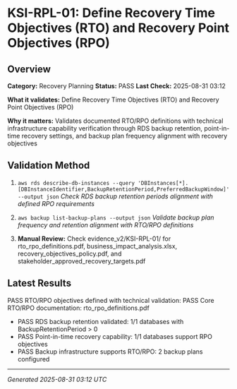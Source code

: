 # KSI-RPL-01: Define Recovery Time Objectives (RTO) and Recovery Point Objectives (RPO)

## Overview

**Category:** Recovery Planning
**Status:** PASS
**Last Check:** 2025-08-31 03:12

**What it validates:** Define Recovery Time Objectives (RTO) and Recovery Point Objectives (RPO)

**Why it matters:** Validates documented RTO/RPO definitions with technical infrastructure capability verification through RDS backup retention, point-in-time recovery settings, and backup plan frequency alignment with recovery objectives

## Validation Method

1. `aws rds describe-db-instances --query 'DBInstances[*].[DBInstanceIdentifier,BackupRetentionPeriod,PreferredBackupWindow]' --output json`
   *Check RDS backup retention periods alignment with defined RPO requirements*

2. `aws backup list-backup-plans --output json`
   *Validate backup plan frequency and retention alignment with RTO/RPO definitions*

3. **Manual Review:** Check evidence_v2/KSI-RPL-01/ for rto_rpo_definitions.pdf, business_impact_analysis.xlsx, recovery_objectives_policy.pdf, and stakeholder_approved_recovery_targets.pdf

## Latest Results

PASS RTO/RPO objectives defined with technical validation: PASS Core RTO/RPO documentation: rto_rpo_definitions.pdf
- PASS RDS backup retention validated: 1/1 databases with BackupRetentionPeriod > 0
- PASS Point-in-time recovery capability: 1/1 databases support RPO objectives
- PASS Backup infrastructure supports RTO/RPO: 2 backup plans configured

---
*Generated 2025-08-31 03:12 UTC*